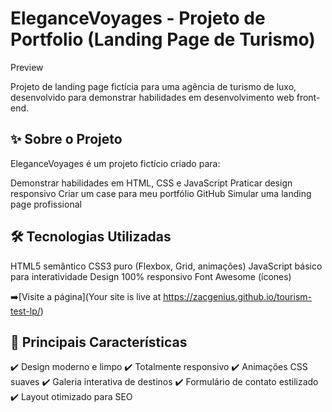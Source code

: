 # EleganceVoyages - Projeto de Portfolio (Landing Page de Turismo)
Preview

Projeto de landing page fictícia para uma agência de turismo de luxo, desenvolvido para demonstrar habilidades em desenvolvimento web front-end.

## ✨ Sobre o Projeto

EleganceVoyages é um projeto fictício criado para:

Demonstrar habilidades em HTML, CSS e JavaScript
Praticar design responsivo
Criar um case para meu portfólio GitHub
Simular uma landing page profissional

## 🛠 Tecnologias Utilizadas

HTML5 semântico
CSS3 puro (Flexbox, Grid, animações)
JavaScript básico para interatividade
Design 100% responsivo
Font Awesome (ícones)

➡️[Visite a página](Your site is live at https://zacgenius.github.io/tourism-test-lp/)


## 🎨 Principais Características
✔️ Design moderno e limpo
✔️ Totalmente responsivo
✔️ Animações CSS suaves
✔️ Galeria interativa de destinos
✔️ Formulário de contato estilizado
✔️ Layout otimizado para SEO
